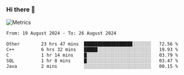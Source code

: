 ### Hi there 👋

![Metrics](https://github.com/radoapx/radoapx/blob/main/github-metrics.svg)

<!--START_SECTION:waka-->

```txt
From: 19 August 2024 - To: 26 August 2024

Other        23 hrs 47 mins  ██████████████████░░░░░░░   72.56 %
C++          6 hrs 32 mins   █████░░░░░░░░░░░░░░░░░░░░   19.93 %
C            1 hr 14 mins    █░░░░░░░░░░░░░░░░░░░░░░░░   03.79 %
SQL          1 hr 8 mins     █░░░░░░░░░░░░░░░░░░░░░░░░   03.47 %
Java         2 mins          ░░░░░░░░░░░░░░░░░░░░░░░░░   00.15 %
```

<!--END_SECTION:waka-->

<!--
**radoapx/radoapx** is a ✨ _special_ ✨ repository because its `README.md` (this file) appears on your GitHub profile.

Here are some ideas to get you started:

- 🔭 I’m currently working on ...
- 🌱 I’m currently learning ...
- 👯 I’m looking to collaborate on ...
- 🤔 I’m looking for help with ...
- 💬 Ask me about ...
- 📫 How to reach me: ...
- 😄 Pronouns: ...
- ⚡ Fun fact: ...
-->
